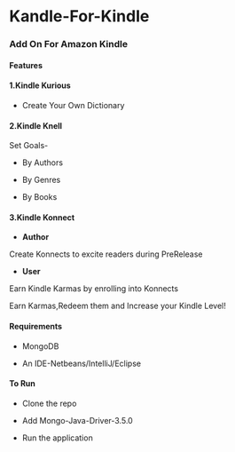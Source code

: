 # Kandle-For-Kindle


### Add On For Amazon Kindle


#### Features

#### 1.Kindle Kurious

- Create Your Own Dictionary

#### 2.Kindle Knell

Set Goals-

- By Authors

- By Genres

- By Books

#### 3.Kindle Konnect

- **Author**

Create Konnects to excite readers during PreRelease

- **User**

Earn Kindle Karmas by enrolling into Konnects

Earn Karmas,Redeem them and Increase your Kindle Level!

#### Requirements

- MongoDB

- An IDE-Netbeans/IntelliJ/Eclipse


#### To Run

- Clone the repo

- Add Mongo-Java-Driver-3.5.0

- Run the application
